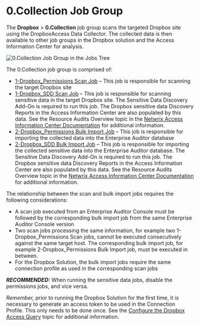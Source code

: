 # 0.Collection Job Group

The **Dropbox** > **0.Collection** job group scans the targeted Dropbox site using the DropboxAccess
Data Collector. The collected data is then available to other job groups in the Dropbox solution and
the Access Information Center for analysis.

![0.Collection Job Group in the Jobs Tree](/img/product_docs/accessanalyzer/11.6/accessanalyzer/admin/hostmanagement/jobstree.webp)

The 0.Collection job group is comprised of:

- [1-Dropbox_Permissions Scan Job](/docs/accessanalyzer/11.6/solutions/dropbox/collection/1-dropbox_permissions_scan.md)
  – This job is responsible for scanning the target Dropbox site
- [1-Dropbox_SDD Scan Job](/docs/accessanalyzer/11.6/solutions/dropbox/collection/1-dropbox_sdd_scan.md)
  – This job is responsible for scanning sensitive data in the target Dropbox site. The Sensitive
  Data Discovery Add-On is required to run this job. The Dropbox sensitive data Discovery Reports in
  the Access Information Center are also populated by this data. See the Resource Audits Overview
  topic in the
  [Netwrix Access Information Center Documentation](https://helpcenter.netwrix.com/category/accessinformationcenter)
  for additional information.
- [2-Dropbox_Permissions Bulk Import Job](/docs/accessanalyzer/11.6/solutions/dropbox/collection/2-dropbox_permissions_bulk_import.md)
  – This job is responsible for importing the collected data into the Enterprise Auditor database
- [2-Dropbox_SDD Bulk Import Job](/docs/accessanalyzer/11.6/solutions/dropbox/collection/2-dropbox_sdd_bulk_import.md)
  – This job is responsible for importing the collected sensitive data into the Enterprise Auditor
  database. The Sensitive Data Discovery Add-On is required to run this job. The Dropbox sensitive
  data Discovery Reports in the Access Information Center are also populated by this data. See the
  Resource Audits Overview topic in the
  [Netwrix Access Information Center Documentation](https://helpcenter.netwrix.com/category/accessinformationcenter)
  for additional information.

The relationship between the scan and bulk import jobs requires the following considerations:

- A scan job executed from an Enterprise Auditor Console must be followed by the corresponding bulk
  import job from the same Enterprise Auditor Console version
- Two scan jobs processing the same information, for example two 1-Dropbox_Permissions Scan jobs,
  cannot be executed consecutively against the same target host. The corresponding bulk import job,
  for example 2-Dropbox_Permissions Bulk Import job, must be executed in between.
- For the Dropbox Solution, the bulk import jobs require the same connection profile as used in the
  corresponding scan jobs

**_RECOMMENDED:_** When running the sensitive data jobs, disable the permissions jobs, and vice
versa.

_Remember,_ prior to running the Dropbox Solution for the first time, it is necessary to generate an
access token to be used in the Connection Profile. This only needs to be done once. See the
[Configure the Dropbox Access Query](/docs/accessanalyzer/11.6/solutions/dropbox/collection/1-dropbox_permissions_scan.md#configure-the-dropbox-access-query)
topic for additional information.
